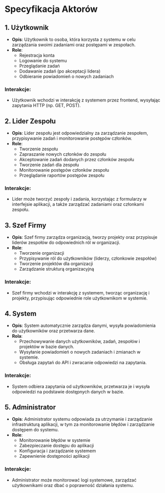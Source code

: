 # Specyfikacja Aktorów

## 1. Użytkownik
- **Opis**: Użytkownik to osoba, która korzysta z systemu w celu zarządzania swoimi zadaniami oraz postępami w zespołach.
- **Role**:
  - Rejestracja konta
  - Logowanie do systemu
  - Przeglądanie zadań
  - Dodawanie zadań (po akceptacji lidera)
  - Odbieranie powiadomień o nowych zadaniach

### Interakcje:
- Użytkownik wchodzi w interakcję z systemem przez frontend, wysyłając zapytania HTTP (np. GET, POST).
  
## 2. Lider Zespołu
- **Opis**: Lider zespołu jest odpowiedzialny za zarządzanie zespołem, przypisywanie zadań i monitorowanie postępów członków.
- **Role**:
  - Tworzenie zespołu
  - Zapraszanie nowych członków do zespołu
  - Akceptowanie zadań dodanych przez członków zespołu
  - Tworzenie zadań dla zespołu
  - Monitorowanie postępów członków zespołu
  - Przeglądanie raportów postępów zespołu

### Interakcje:
- Lider może tworzyć zespoły i zadania, korzystając z formularzy w interfejsie aplikacji, a także zarządzać zadaniami oraz członkami zespołu.

## 3. Szef Firmy
- **Opis**: Szef firmy zarządza organizacją, tworzy projekty oraz przypisuje liderów zespołów do odpowiednich ról w organizacji.
- **Role**:
  - Tworzenie organizacji
  - Przypisywanie ról do użytkowników (liderzy, członkowie zespołów)
  - Tworzenie projektów dla organizacji
  - Zarządzanie strukturą organizacyjną

### Interakcje:
- Szef firmy wchodzi w interakcję z systemem, tworząc organizację i projekty, przypisując odpowiednie role użytkownikom w systemie.

## 4. System
- **Opis**: System automatycznie zarządza danymi, wysyła powiadomienia do użytkowników oraz przetwarza dane.
- **Rola**:
  - Przechowywanie danych użytkowników, zadań, zespołów i projektów w bazie danych.
  - Wysyłanie powiadomień o nowych zadaniach i zmianach w systemie.
  - Obsługa zapytań do API i zwracanie odpowiedzi na zapytania.

### Interakcje:
- System odbiera zapytania od użytkowników, przetwarza je i wysyła odpowiedzi na podstawie dostępnych danych w bazie.

## 5. Administrator
- **Opis**: Administrator systemu odpowiada za utrzymanie i zarządzanie infrastrukturą aplikacji, w tym za monitorowanie błędów i zarządzanie dostępem do systemu.
- **Role**:
  - Monitorowanie błędów w systemie
  - Zabezpieczanie dostępu do aplikacji
  - Konfiguracja i zarządzanie systemem
  - Zapewnienie dostępności aplikacji

### Interakcje:
- Administrator może monitorować logi systemowe, zarządzać użytkownikami oraz dbać o poprawność działania systemu.
